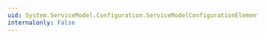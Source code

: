 ```yaml
---
uid: System.ServiceModel.Configuration.ServiceModelConfigurationElement.#ctor
internalonly: False
---
```

